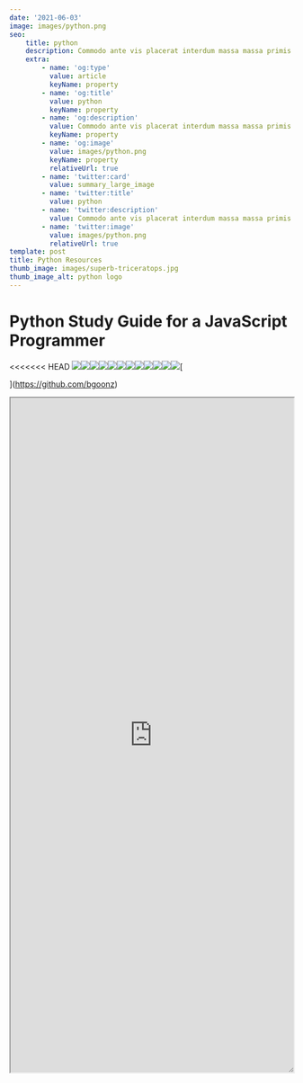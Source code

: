 ```yaml
---
date: '2021-06-03'
image: images/python.png
seo:
    title: python
    description: Commodo ante vis placerat interdum massa massa primis
    extra:
        - name: 'og:type'
          value: article
          keyName: property
        - name: 'og:title'
          value: python
          keyName: property
        - name: 'og:description'
          value: Commodo ante vis placerat interdum massa massa primis
          keyName: property
        - name: 'og:image'
          value: images/python.png
          keyName: property
          relativeUrl: true
        - name: 'twitter:card'
          value: summary_large_image
        - name: 'twitter:title'
          value: python
        - name: 'twitter:description'
          value: Commodo ante vis placerat interdum massa massa primis
        - name: 'twitter:image'
          value: images/python.png
          relativeUrl: true
template: post
title: Python Resources
thumb_image: images/superb-triceratops.jpg
thumb_image_alt: python logo
---
```


# Python Study Guide for a JavaScript Programmer&#xA;

<<<<<<< HEAD
![](https://miro.medium.com/max/1970/1*3V9VOfPk_hrFdbEAd3j-QQ.png)![](https://miro.medium.com/max/52/0*eC4EvZcv6hhH88jX.png?q=20)![](https://miro.medium.com/max/647/0*eC4EvZcv6hhH88jX.png)![](https://miro.medium.com/max/60/0*Ez_1PZ93N4FfvkRr.png?q=20)![](https://miro.medium.com/max/608/0*Ez_1PZ93N4FfvkRr.png)![](https://miro.medium.com/max/60/0*eE3E5H0AoqkhqK1z.png?q=20)![](https://miro.medium.com/max/1648/0*eE3E5H0AoqkhqK1z.png)![](https://miro.medium.com/max/60/0*Q0CMqFd4PozLDFPB.png?q=20)![](https://miro.medium.com/max/1638/0*Q0CMqFd4PozLDFPB.png)![](https://miro.medium.com/max/3216/0*HQpndNhm1Z_xSoHb.png)![](https://miro.medium.com/max/60/0*qHzGRLTOMTf30miT.png?q=20)![](https://miro.medium.com/max/1614/0*qHzGRLTOMTf30miT.png)\[

]\(https://github.com/bgoonz)

<iframe sandbox="allow-scripts" style="resize:both; overflow:scroll;"    src="https://py-prac-42.netlify.app/" width="100%" height="1200px"><iframe>
=======
![medium blog image](https://miro.medium.com/max/1970/1*3V9VOfPk_hrFdbEAd3j-QQ.png)![medium blog image](https://miro.medium.com/max/52/0*eC4EvZcv6hhH88jX.png?q=20)![medium blog image](https://miro.medium.com/max/647/0*eC4EvZcv6hhH88jX.png)![medium blog image](https://miro.medium.com/max/60/0*Ez_1PZ93N4FfvkRr.png?q=20)![medium blog image](https://miro.medium.com/max/608/0*Ez_1PZ93N4FfvkRr.png)![medium blog image](https://miro.medium.com/max/60/0*eE3E5H0AoqkhqK1z.png?q=20)![medium blog image](https://miro.medium.com/max/1648/0*eE3E5H0AoqkhqK1z.png)![medium blog image](https://miro.medium.com/max/60/0*Q0CMqFd4PozLDFPB.png?q=20)![medium blog image](https://miro.medium.com/max/1638/0*Q0CMqFd4PozLDFPB.png)![medium blog image](https://miro.medium.com/max/3216/0*HQpndNhm1Z_xSoHb.png)![medium blog image](https://miro.medium.com/max/60/0*qHzGRLTOMTf30miT.png?q=20)![medium blog image](https://miro.medium.com/max/1614/0*qHzGRLTOMTf30miT.png)\[

]\(https://github.com/bgoonz)

<iframe style="resize:both; overflow:scroll;"  sandbox="allow-scripts" style="resize:both; overflow:scroll;"    src="https://py-prac-42.netlify.app/" width="100%" height="1200px">
<iframe>
>>>>>>> master

# Applications of Tutorial & Cheat Sheet Respectivley (At Bottom Of Tutorial)

# Basics

<<<<<<< HEAD
- **PEP8** : Python Enhancement Proposals, style-guide for Python.
-
- print is the equivalent of console.log.
=======
-   **PEP8** : Python Enhancement Proposals, style-guide for Python.
-
-   print is the equivalent of console.log.
>>>>>>> master

> 'print() == console.log()'

# # is used to make comments in your code

> _Python has a built in help function that let's you see a description of the source code without having to navigate to it… "-SickNasty … Autor Unknown"_

# Numbers

<<<<<<< HEAD
- Python has three types of numbers:
=======
-   Python has three types of numbers:
>>>>>>> master

1.  **Integer**

2.  **Positive and Negative Counting Numbers.**

No Decimal Point

> Created by a literal non-decimal point number … **or** … with the _int()_ constructor.

**3. Complex Numbers**

> Consist of a real part and imaginary part.

## Boolean is a subtype of integer in Python.🤷‍♂️

> If you came from a background in JavaScript and learned to accept the premise(s) of the following meme…

> Than I am sure you will find the means to suspend your disbelief.

# KEEP IN MIND

> **The i is switched to a j in programming.**

T\*his is because the letter i is common place as the de facto index for any and all enumerable entities so it just makes sense not to compete for name-\*\*space \*_when there's another 25 letters that don't get used for every loop under the sun. My most medium apologies to Leonhard Euler._

<<<<<<< HEAD
- **Type Casting** : The process of converting one number to another.

**The arithmetic operators are the same between JS and Python, with two additions:**

- _"\*\*" : Double asterisk for exponent._
-
- _"//" : Integer Division._
-
- **There are no spaces between math operations in Python.**

- **Integer Division gives the other part of the number from Module; it is a way to do round down numbers replacing Math.floor() in JS.**

- **There are no ++ and -- in Python, the only shorthand operators are:**

# Strings

- Python uses both single and double quotes.
-
- You can escape strings like so 'Jodi asked, "What\\'s up, Sam?"'

- Multiline strings use triple quotes.
=======
-   **Type Casting** : The process of converting one number to another.

**The arithmetic operators are the same between JS and Python, with two additions:**

-   _"\*\*" : Double asterisk for exponent._
-
-   _"//" : Integer Division._
-
-   **There are no spaces between math operations in Python.**

-   **Integer Division gives the other part of the number from Module; it is a way to do round down numbers replacing Math.floor() in JS.**

-   **There are no ++ and -- in Python, the only shorthand operators are:**

# Strings

-   Python uses both single and double quotes.
-
-   You can escape strings like so 'Jodi asked, "What\\'s up, Sam?"'

-   Multiline strings use triple quotes.
>>>>>>> master

**Use the len() function to get the length of a string.**

# **Python uses zero-based indexing**

## Python allows negative indexing (thank god!)

<<<<<<< HEAD
- Python let's you use ranges

You can think of this as roughly equivalent to the slice method called on a JavaScript object or string… _(mind you that in JS … strings are wrapped in an object (under the hood)… upon which the string methods are actually called. As a immutable privative type **by textbook definition**, a string literal could not hope to invoke most of it's methods without violating the state it was bound to on initialization if it were not for this bit of syntactic sugar.)_

- The end range is exclusive just like slice in JS.

<!---->

- The index string function is the equiv. of indexOf() in JS

<!---->

- The count function finds out how many times a substring appears in a string… pretty nifty for a hard coded feature of the language.

<!---->

- **You can use + to concatenate strings, just like in JS.**
-
- **You can also use "\*" to repeat strings or multiply strings.**

- **Use the format() function to use placeholders in a string to input values later on.**

<!---->

- \*Shorthand way to use format function is:
=======
-   Python let's you use ranges

You can think of this as roughly equivalent to the slice method called on a JavaScript object or string… _(mind you that in JS … strings are wrapped in an object (under the hood)… upon which the string methods are actually called. As a immutable privative type **by textbook definition**, a string literal could not hope to invoke most of it's methods without violating the state it was bound to on initialization if it were not for this bit of syntactic sugar.)_

-   The end range is exclusive just like slice in JS.

<!---->

-   The index string function is the equiv. of indexOf() in JS

<!---->

-   The count function finds out how many times a substring appears in a string… pretty nifty for a hard coded feature of the language.

<!---->

-   **You can use + to concatenate strings, just like in JS.**
-
-   **You can also use "\*" to repeat strings or multiply strings.**

-   **Use the format() function to use placeholders in a string to input values later on.**

<!---->

-   \*Shorthand way to use format function is:
>>>>>>> master
    \*print(f'Your name is {first_name} {last_name}')

## Some useful string methods

<<<<<<< HEAD
- **Note that in JS join is used on an Array, in Python it is used on String.**

<!---->

- There are also many handy testing methods.

# Variables and Expressions

- **Duck-Typing** : Programming Style which avoids checking an object's type to figure out what it can do.
-
- Duck Typing is the fundamental approach of Python.

- Assignment of a value automatically declares a variable.

<!---->

- **_You can chain variable assignments to give multiple var names the same value._**
=======
-   **Note that in JS join is used on an Array, in Python it is used on String.**

<!---->

-   There are also many handy testing methods.

# Variables and Expressions

-   **Duck-Typing** : Programming Style which avoids checking an object's type to figure out what it can do.
-
-   Duck Typing is the fundamental approach of Python.

-   Assignment of a value automatically declares a variable.

<!---->

-   **_You can chain variable assignments to give multiple var names the same value._**
>>>>>>> master

## Use with caution as this is highly unreadable

## The value and type of a variable can be re-assigned at any time

<<<<<<< HEAD
- \*NaN does not exist in Python, but you can 'create' it like so:
    **print(float("nan"))\***

- _Python replaces null with none._
-
- **\*none is an object** and can be directly assigned to a variable.\*
=======
-   \*NaN does not exist in Python, but you can 'create' it like so:
    **print(float("nan"))\***

-   _Python replaces null with none._
-
-   **\*none is an object** and can be directly assigned to a variable.\*
>>>>>>> master

> Using none is a convenient way to check to see why an action may not be operating correctly in your program.

# Boolean Data Type

<<<<<<< HEAD
- One of the biggest benefits of Python is that it reads more like English than JS does.

<!---->

- By default, Python considers an object to be true UNLESS it is one of the following:
-
- Constant None or False
-
- Zero of any numeric type.

- Empty Sequence or Collection.

- True and False must be capitalized

# Comparison Operators

- Python uses all the same equality operators as JS.
-
- In Python, equality operators are processed from left to right.

- Logical operators are processed in this order:
=======
-   One of the biggest benefits of Python is that it reads more like English than JS does.

<!---->

-   By default, Python considers an object to be true UNLESS it is one of the following:
-
-   Constant None or False
-
-   Zero of any numeric type.

-   Empty Sequence or Collection.

-   True and False must be capitalized

# Comparison Operators

-   Python uses all the same equality operators as JS.
-
-   In Python, equality operators are processed from left to right.

-   Logical operators are processed in this order:
>>>>>>> master

1.  **NOT**

2.  **AND**

3.  **OR**

> Just like in JS, you can use parentheses to change the inherent order of operations.
>
> **Short Circuit** : Stopping a program when a true or false has been reached.

# Identity vs Equality

<<<<<<< HEAD
- In the Python community it is better to use is and is not over == or !=
=======
-   In the Python community it is better to use is and is not over == or !=
>>>>>>> master

# If Statements

> Remember the order of elif statements matter.

# While Statements

<<<<<<< HEAD
- Break statement also exists in Python.

<!---->

- As are continue statements

# Try/Except Statements

- Python equivalent to try/catch

<!---->

- You can name an error to give the output more specificity.

<!---->

- You can also use the pass commmand to by pass a certain error.

<!---->

- The pass method won't allow you to bypass every single error so you can chain an exception series like so:

<!---->

- You can use an else statement to end a chain of except statements.

<!---->

- finally is used at the end to clean up all actions under any circumstance.

<!---->

- Using duck typing to check to see if some value is able to use a certain method.

# Pass

- Pass Keyword is required to write the JS equivalent of :

# Functions

- **Function definition includes:**
-
- **The def keyword**
-
- **The name of the function**
-
- **A list of parameters enclosed in parentheses.**

- **A colon at the end of the line.**

- **One tab indentation for the code to run.**

- **You can use default parameters just like in JS**

## **Keep in mind, default parameters must always come after regular parameters.**

- _You can specify arguments by name without destructuring in Python._

<!---->

- The lambda keyword is used to create anonymous functions and are supposed to be one-liners.
=======
-   Break statement also exists in Python.

<!---->

-   As are continue statements

# Try/Except Statements

-   Python equivalent to try/catch

<!---->

-   You can name an error to give the output more specificity.

<!---->

-   You can also use the pass commmand to by pass a certain error.

<!---->

-   The pass method won't allow you to bypass every single error so you can chain an exception series like so:

<!---->

-   You can use an else statement to end a chain of except statements.

<!---->

-   finally is used at the end to clean up all actions under any circumstance.

<!---->

-   Using duck typing to check to see if some value is able to use a certain method.

# Pass

-   Pass Keyword is required to write the JS equivalent of :

# Functions

-   **Function definition includes:**
-
-   **The def keyword**
-
-   **The name of the function**
-
-   **A list of parameters enclosed in parentheses.**

-   **A colon at the end of the line.**

-   **One tab indentation for the code to run.**

-   **You can use default parameters just like in JS**

## **Keep in mind, default parameters must always come after regular parameters.**

-   _You can specify arguments by name without destructuring in Python._

<!---->

-   The lambda keyword is used to create anonymous functions and are supposed to be one-liners.
>>>>>>> master

toUpper = lambda s: s.upper()

# Notes

## Formatted Strings

> Remember that in Python join() is called on a string with an array/list passed in as the argument.
> Python has a very powerful formatting engine.
> format() is also applied directly to strings.

# Comma Thousands Separator

# Date and Time

# Percentage

# Data Tables

**Python can be used to display html, css, and JS.**
_It is common to use Python as an API (Application Programming Interface)_

## Structured Data

## Sequence : The most basic data structure in Python where the index determines the order

> List
> Tuple
> Range
> Collections : Unordered data structures, hashable values.

## Dictionaries&#xA;Sets

## Iterable : Generic name for a sequence or collection; any object that can be iterated through

## Can be mutable or immutable.&#xA;Built In Data Types

# Lists are the python equivalent of arrays

# You can instantiate

## Test if a value is in a list

## Instantiated with parentheses

## Sometimes instantiated without

## Tuple() built in can be used to convert other data into a tuple

## Ranges : A list of numbers which can't be changed; often used with for loops

**Declared using one to three parameters**.

> Start : opt. default 0, first # in sequence.
> Stop : required next number past the last number in the sequence.
> Step : opt. default 1, difference between each number in the sequence.

## Dictionaries : Mappable collection where a hashable value is used as a key to ref. an object stored in the dictionary

## Mutable

**_Declared with curly braces of the built in dict()_**

> _Benefit of dictionaries in Python is that it doesn't matter how it is defined, if the keys and values are the same the dictionaries are considered equal._

**Use the in operator to see if a key exists in a dictionary.**

S**ets : Unordered collection of distinct objects; objects that need to be hashable.**

> _Always be unique, duplicate items are auto dropped from the set._

## Common Uses

> Removing Duplicates
> Membership Testing
> Mathematical Operators: Intersection, Union, Difference, Symmetric Difference.

**Standard Set is mutable, Python has a immutable version called frozenset.
Sets created by putting comma seperated values inside braces:**

## Also can use set constructor to automatically put it into a set

**filter(function, iterable) : creates new iterable of the same type which includes each item for which the function returns true.**

**map(function, iterable) : creates new iterable of the same type which includes the result of calling the function on every item of the iterable.**

**sorted(iterable, key=None, reverse=False) : creates a new sorted list from the items in the iterable.**

**Output is always a list**

**key: opt function which coverts and item to a value to be compared.**

**reverse: optional boolean.**

**enumerate(iterable, start=0) : starts with a sequence and converts it to a series of tuples**

## (0, 'First'), (1, 'Second'), (2, 'Third'), (3, 'Fourth')

## (1, 'First'), (2, 'Second'), (3, 'Third'), (4, 'Fourth')

> zip(\*iterables) : creates a zip object filled with tuples that combine 1 to 1 the items in each provided iterable.
> Functions that analyze iterable

**len(iterable) : returns the count of the number of items.**

**max(\*args, key=None) : returns the largest of two or more arguments.**

**max(iterable, key=None) : returns the largest item in the iterable.**

_key optional function which converts an item to a value to be compared.
min works the same way as max_

**sum(iterable) : used with a list of numbers to generate the total.**

_There is a faster way to concatenate an array of strings into one string, so do not use sum for that._

**any(iterable) : returns True if any items in the iterable are true.**

**all(iterable) : returns True is all items in the iterable are true.**

# Working with dictionaries

**dir(dictionary) : returns the list of keys in the dictionary.
Working with sets**

**Union : The pipe | operator or union(\*sets) function can be used to produce a new set which is a combination of all elements in the provided set.**

## Intersection : The & operator ca be used to produce a new set of only the elements that appear in all sets

**Symmetric Difference : The ^ operator can be used to produce a new set of only the elements that appear in exactly one set and not in both.**

# **For Statements&#xA;In python, there is only one for loop.**

Always Includes:

> 1\. The for keyword
> 2\. A variable name
> 3\. The 'in' keyword
> 4\. An iterable of some kid
> 5\. A colon
> 6\. On the next line, an indented block of code called the for clause.

**You can use break and continue statements inside for loops as well.**

**You can use the range function as the iterable for the for loop.**

**_Common technique is to use the len() on a pre-defined list with a for loop to iterate over the indices of the list._**

**You can loop and destructure at the same time.**

> Prints 1, 2
>
> Prints 3, 4
>
> Prints 5, 6

**You can use values() and keys() to loop over dictionaries.**

_Prints red_

_Prints 42_

_Prints color_

_Prints age_

**For loops can also iterate over both keys and values.**

**Getting tuples**

_Prints ('color', 'red')_

_Prints ('age', 42)_

_Destructuring to values_

_Prints Key: age Value: 42_

_Prints Key: color Value: red_

**Looping over string**

**When you order arguments within a function or function call, the args need to occur in a particular order:**

_formal positional args._

\*args

_keyword args with default values_

\*\*kwargs

# **Importing in Python**

**Modules are similar to packages in Node.js**
Come in different types:

Built-In,

Third-Party,

Custom.

**All loaded using import statements.**

# **Terms**

> module : Python code in a separate file.
> package : Path to a directory that contains modules.
> [**init.py**](http://init.py/) : Default file for a package.
> submodule : Another file in a module's folder.
> function : Function in a module.

**A module can be any file but it is usually created by placing a special file init.py into a folder. pic**

_Try to avoid importing with wildcards in Python._

_Use multiple lines for clarity when importing._

# Watching Out for Python 2

**Python 3 removed <> and only uses !=**

**format() was introduced with P3**

**All strings in P3 are unicode and encoded.
md5 was removed.**

**ConfigParser was renamed to configparser
sets were killed in favor of set() class.**

## **print was a statement in P2, but is a function in P3.**

# Topics revisited (in python syntax)

# Cheat Sheet

## If you found this guide helpful feel free to checkout my github/gists where I host similar content

[bgoonz's gists · GitHub](https://gist.github.com/bgoonz)

Or Checkout my personal Resource Site:

# Python Cheat Sheet

# If you found this guide helpful feel free to checkout my GitHub/gists where I host similar content
